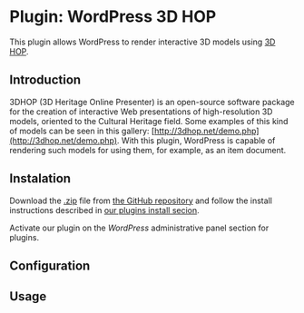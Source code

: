 # Plugin: WordPress 3D HOP

This plugin allows WordPress to render interactive 3D models using [3D HOP](http://3dhop.net/).

## Introduction

3DHOP (3D Heritage Online Presenter) is an open-source software package for the creation of interactive Web presentations of high-resolution 3D models, oriented to the Cultural Heritage field. Some examples of this kind of models can be seen in this gallery: [http://3dhop.net/demo.php](http://3dhop.net/demo.php). With this plugin, WordPress is capable of rendering such models for using them, for example, as an item document.

## Instalation

Download the [.zip](https://github.com/tainacan/wordpress-3dhop/archive/master.zip) file from [the GitHub repository](https://github.com/tainacan/wordpress-3dhop) and follow the install instructions described in [our plugins install secion](/plugins#instaling-a-plugin).

Activate our plugin on the *WordPress* administrative panel section for plugins.

## Configuration


## Usage

